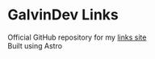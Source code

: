 # GalvinDev Links

Official GitHub repository for my [links site](https://links.imgalvin.me)  
Built using Astro
